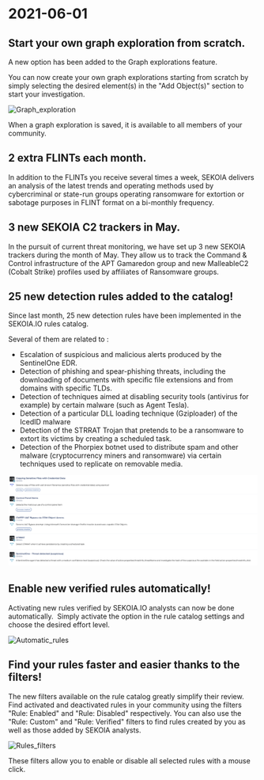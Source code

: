 # 2021-06-01

## Start your own graph exploration from scratch.

A new option has been added to the Graph explorations feature.

You can now create your own graph explorations starting from scratch by simply selecting the desired element(s) in the "Add Object(s)" section to start your investigation.

![Graph_exploration](../assets/release-20210601/nl_graph_exploration.gif)

When a graph exploration is saved, it is available to all members of your community.

## 2 extra FLINTs each month.

In addition to the FLINTs you receive several times a week, SEKOIA delivers an analysis of the latest trends and operating methods used by cybercriminal or state-run groups operating ransomware for extortion or sabotage purposes in FLINT format on a bi-monthly frequency.

## 3 new SEKOIA C2 trackers in May.

In the pursuit of current threat monitoring, we have set up 3 new SEKOIA trackers during the month of May. They allow us to track the Command & Control infrastructure of the APT Gamaredon group and new MalleableC2 (Cobalt Strike) profiles used by affiliates of Ransomware groups.

## 25 new detection rules added to the catalog! 

Since last month, 25 new detection rules have been implemented in the SEKOIA.IO rules catalog.

Several of them are related to :

- Escalation of suspicious and malicious alerts produced by the SentinelOne EDR.
- Detection of phishing and spear-phishing threats, including the downloading of documents with specific file extensions and from domains with specific TLDs.
- Detection of techniques aimed at disabling security tools (antivirus for example) by certain malware (such as Agent Tesla).
- Detection of a particular DLL loading technique (Gziploader) of the IcedID malware
- Detection of the STRRAT Trojan that pretends to be a ransomware to extort its victims by creating a scheduled task.
- Detection of the Phorpiex botnet used to distribute spam and other malware (cryptocurrency miners and ransomware) via certain techniques used to replicate on removable media.

![Detection_rules](../assets/release-20210601/nl_new_rules.png)

## Enable new verified rules automatically!

Activating new rules verified by SEKOIA.IO analysts can now be done automatically. 
Simply activate the option in the rule catalog settings and choose the desired effort level.

![Automatic_rules](../assets/release-20210601/nl_rules_catalog_automatic.gif)

## Find your rules faster and easier thanks to the filters!

The new filters available on the rule catalog greatly simplify their review.
Find activated and deactivated rules in your community using the filters "Rule: Enabled" and "Rule: Disabled" respectively.
You can also use the "Rule: Custom" and "Rule: Verified" filters to find rules created by you as well as those added by SEKOIA analysts.

![Rules_filters](../assets/release-20210601/nl_rules_catalog_filters.gif)

These filters allow you to enable or disable all selected rules with a mouse click.
